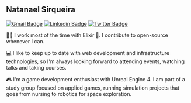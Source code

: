 ## Natanael Sirqueira


[![Gmail Badge](https://img.shields.io/badge/-Gmail-c14438?style=flat-square&logo=Gmail&logoColor=white&link=mailto:natanaelsirqueira@gmail.com)](mailto:natanaelsirqueira@gmail.com)
[![Linkedin Badge](https://img.shields.io/badge/-LinkedIn-blue?style=flat-square&logo=Linkedin&logoColor=white&link=https://www.linkedin.com/in/natanaelsirqueira/)](https://www.linkedin.com/in/natanaelsirqueira/)
[![Twitter Badge](https://img.shields.io/badge/-Twitter-blue?style=flat-square&logo=Twitter&logoColor=white&link=https://twitter.com/NatanaelS097)](https://twitter.com/NatanaelS097)

:man_technologist: I work most of the time with Elixir :purple_heart:. I contribute to open-source whenever I can.

:computer: I like to keep up to date with web development and infrastructure technologies, so I'm always looking forward to attending events, watching talks and taking courses.

:video_game: I'm a game development enthusiast with Unreal Engine 4. I am part of a study group focused on applied games, running simulation projects that goes from nursing to robotics for space exploration.


<!--
**natanaelsirqueira/natanaelsirqueira** is a ✨ _special_ ✨ repository because its `README.md` (this file) appears on your GitHub profile.

Here are some ideas to get you started:

- 🔭 I’m currently working on ...
- 🌱 I’m currently learning ...
- 👯 I’m looking to collaborate on ...
- 🤔 I’m looking for help with ...
- 💬 Ask me about ...
- 📫 How to reach me: ...
- 😄 Pronouns: ...
- ⚡ Fun fact: ...
-->
